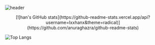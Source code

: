 ![header](https://capsule-render.vercel.app/api?type=waving&color=gradient&height=300&section=header&text=Han's%20Github!&fontSize=90)

<p align=center>
  [![han's GitHub stats](https://github-readme-stats.vercel.app/api?username=lxxhanx&theme=radical)](https://github.com/anuraghazra/github-readme-stats)
</p>

![Top Langs](https://github-readme-stats.vercel.app/api/top-langs/?username=lxxhanx&layout=compact)
